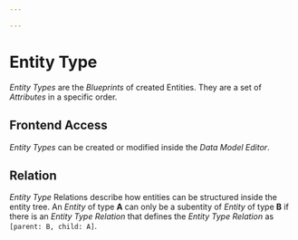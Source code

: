 ```yaml
---

---
```

# Entity Type

_Entity Types_ are the _Blueprints_ of created Entities. 
They are a set of _Attributes_ in a specific order. 

## Frontend Access

_Entity Types_ can be created or modified inside the _Data Model Editor_. 

## Relation

_Entity Type_ Relations describe how entities can be structured inside 
the entity tree. An _Entity_ of type **A** can only be a subentity of _Entity_ of type **B** if there is an _Entity Type Relation_ 
that defines the _Entity Type Relation_ as `[parent: B, child: A]`.